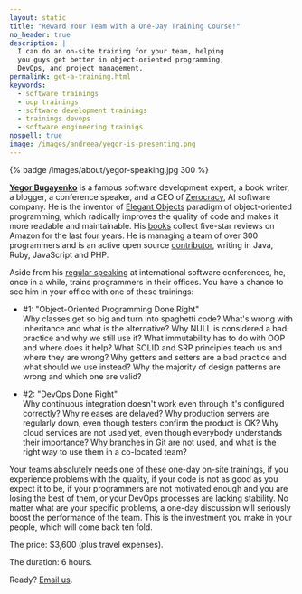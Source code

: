 ```yaml
---
layout: static
title: "Reward Your Team with a One-Day Training Course!"
no_header: true
description: |
  I can do an on-site training for your team, helping
  you guys get better in object-oriented programming,
  DevOps, and project management.
permalink: get-a-training.html
keywords:
  - software trainings
  - oop trainings
  - software development trainings
  - trainings devops
  - software engineering trainigs
nospell: true
image: /images/andreea/yegor-is-presenting.png
---
```


{% badge /images/about/yegor-speaking.jpg 300 %}

[**Yegor Bugayenko**](/) is a famous software development expert, a book writer,
a blogger, a conference speaker, and a CEO of [Zerocracy](https://www.zerocracy.com), AI software company.
He is the inventor of [Elegant Objects](https://www.elegantobjects.org) paradigm of object-oriented
programming, which radically improves the quality of code and makes
it more readable and maintainable. His [books](/books.html) collect five-star reviews
on Amazon for the last four years. He is managing a team of over
300 programmers and is an active open source [contributor](https://github.com/yegor256), writing
in Java, Ruby, JavaScript and PHP.

Aside from his [regular speaking](/talks.html) at international software conferences,
he, once in a while, trains programmers in their offices. You have a chance
to see him in your office with one of these trainings:

  * &#35;1: "Object-Oriented Programming Done Right"<br/>
    Why classes get so big and turn into spaghetti code? What's wrong with
    inheritance and what is the alternative? Why NULL is considered a bad practice
    and why we still use it? What immutability has to do with OOP and where
    does it help? What SOLID and SRP principles teach us and where they are wrong?
    Why getters and setters are a bad practice and what should we use instead?
    Why the majority of design patterns are wrong and which one are valid?

  * &#35;2: "DevOps Done Right"<br/>
    Why continuous integration doesn't work even through it's configured
    correctly? Why releases are delayed? Why production servers are regularly
    down, even though testers confirm the product is OK? Why cloud services
    are not used yet, even though everybody understands their importance?
    Why branches in Git are not used, and what is the right way to use them
    in a co-located team?

Your teams absolutely needs one of these one-day on-site trainings, if you experience
problems with the quality, if your code is not as good as you expect it to be,
if your programmers are not motivated enough and you are losing the best of them,
or your DevOps processes are lacking stability. No matter what are your specific problems,
a one-day discussion will seriously boost the performance of the team. This
is the investment you make in your people, which will come back ten fold.

The price: $3,600 (plus travel expenses).

The duration: 6 hours.

Ready? [Email us](mailto:training@yegor256.com).

